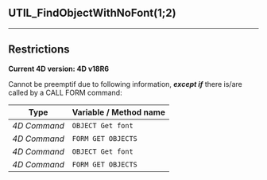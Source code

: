 ﻿## UTIL_FindObjectWithNoFont($1;$2)---## Restrictions**Current 4D version: 4D v18R6**Cannot be preemptif due to following information, ***except if*** there is/are called by a CALL FORM command:|Type|Variable / Method name||------|------||*4D Command*|`OBJECT Get font`||*4D Command*|`FORM GET OBJECTS`||*4D Command*|`OBJECT Get font`||*4D Command*|`FORM GET OBJECTS`|